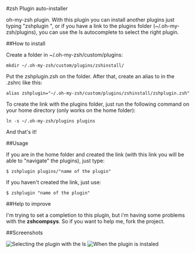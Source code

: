 #zsh Plugin auto-installer

oh-my-zsh plugin. With this plugin you can install another plugins just typing "zshplugin <plugin name>", or if you have a link to the plugins folder (~/.oh-my-zsh/plugins), you can use the ls autocomplete to select the right plugin.

##How to install

Create a folder in ~/.oh-my-zsh/custom/plugins:
  <pre><code>mkdir ~/.oh-my-zsh/custom/plugins/zshinstall/</pre></code>

Put the zshplugin.zsh on the folder. After that, create an alias to in the .zshrc like this:
  <pre><code>alias zshplugin="~/.oh-my-zsh/custom/plugins/zshinstall/zshplugin.zsh"</pre></code>
  
To create the link with the plugins folder, just run the following command on your home directory (only works on the home folder):
   <pre><code>ln -s ~/.oh-my-zsh/plugins plugins</pre></code>

And that's it!

##Usage

If you are in the home folder and created the link (with this link you will be able to "navigate" the plugins), just type:
  <pre><code>$ zshplugin plugins/"name of the plugin"</pre></code>
  
If you haven't created the link, just use:
  <pre><code>$ zshplugin "name of the plugin"</pre></code>
  
##Help to improve

I'm trying to set a completion to this plugin, but i'm having some problems with the <strong>zshcompsys</strong>. So if you want to help me, fork the project. 

##Screenshots

![Selecting the plugin with the ls](http://i.imgur.com/lwWudIn.png)
![When the plugin is instaled](http://i.imgur.com/G6J8Wg6.png)


